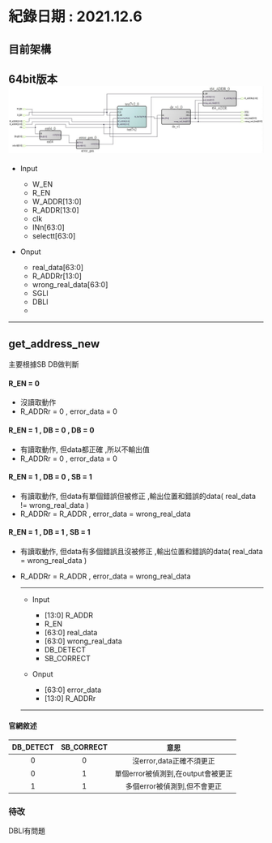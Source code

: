 # 紀錄日期 : 2021.12.6<br>


## 目前架構<br>
64bit版本<br>
![](https://github.com/twyayaya/en_s_de_proj/blob/main/pic/1116_1.jpg)<br>
  ---
  - Input
    - W_EN
    - R_EN
    - W_ADDR[13:0]
    - R_ADDR[13:0]
    - clk
    - INn[63:0]
    - selectt[63:0]
    
    
  - Onput
    - real_data[63:0]
    - R_ADDRr[13:0]
    - wrong_real_data[63:0]
    - SGLl
    - DBLl
    - 
  --- 

## get_address_new <br>
主要根據SB DB做判斷<br>
#### R_EN = 0
- 沒讀取動作
- R_ADDRr = 0 , error_data = 0

#### R_EN = 1 , DB = 0 , DB = 0
- 有讀取動作, 但data都正確 ,所以不輸出值
- R_ADDRr = 0 , error_data = 0

#### R_EN = 1 , DB = 0 , SB = 1
- 有讀取動作, 但data有單個錯誤但被修正 ,輸出位置和錯誤的data( real_data != wrong_real_data )
- R_ADDRr = R_ADDR , error_data = wrong_real_data

#### R_EN = 1 , DB = 1 , SB = 1
- 有讀取動作, 但data有多個錯誤且沒被修正 ,輸出位置和錯誤的data( real_data = wrong_real_data )
- R_ADDRr = R_ADDR , error_data = wrong_real_data
     
  ---
  - Input
    - [13:0] R_ADDR
    - R_EN
    - [63:0] real_data 
    - [63:0] wrong_real_data 
    - DB_DETECT
    - SB_CORRECT
    
    
  - Onput
    - [63:0] error_data
    - [13:0] R_ADDRr
  ---
#### 官網敘述<br>
|DB_DETECT |  SB_CORRECT | 意思 |
|:----: |:----:| :----:|
| 0 |  0 | 沒error,data正確不須更正 |
| 0 |  1 | 單個error被偵測到,在output會被更正 |
| 1 |  1 | 多個error被偵測到,但不會更正 |



### 待改
  DBLl有問題<br>

